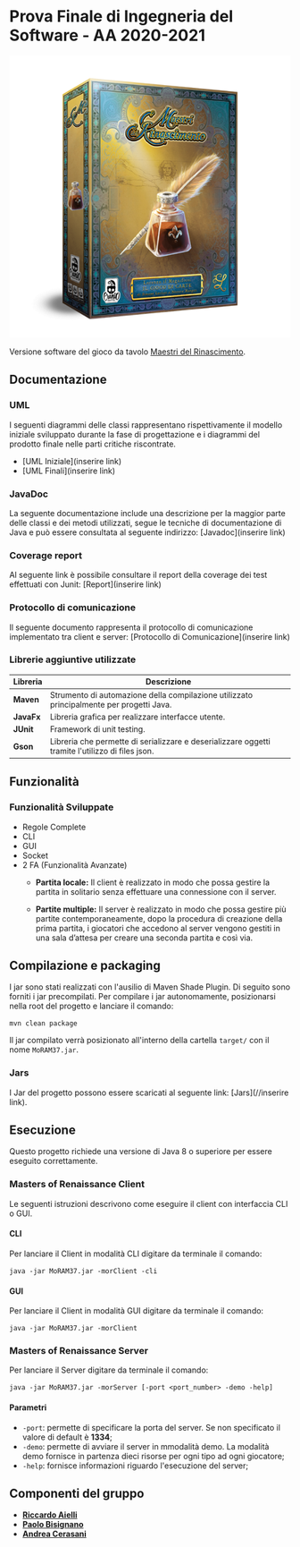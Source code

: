 # Prova Finale di Ingegneria del Software - AA 2020-2021
![alt text](src/main/resources/Masters-of-Renaissance_box3D.png)

Versione software del gioco da tavolo [Maestri del Rinascimento](http://www.craniocreations.it/prodotto/masters-of-renaissance/).

## Documentazione

### UML
I seguenti diagrammi delle classi rappresentano rispettivamente il modello iniziale sviluppato durante la fase di progettazione e i diagrammi del prodotto finale nelle parti critiche riscontrate.
- [UML Iniziale](inserire link)
- [UML Finali](inserire link)

### JavaDoc
La seguente documentazione include una descrizione per la maggior parte delle classi e dei metodi utilizzati, segue le tecniche di documentazione di Java e può essere consultata al seguente indirizzo: [Javadoc](inserire link)

### Coverage report
Al seguente link è possibile consultare il report della coverage dei test effettuati con Junit: [Report](inserire link)

### Protocollo di comunicazione
Il seguente documento rappresenta il protocollo di comunicazione implementato tra client e server: [Protocollo di Comunicazione](inserire link)

### Librerie aggiuntive utilizzate
|Libreria|Descrizione|
|---------------|-----------|
|__Maven__|Strumento di automazione della compilazione utilizzato principalmente per progetti Java.|
|__JavaFx__|Libreria grafica per realizzare interfacce utente.|
|__JUnit__|Framework di unit testing.|
|__Gson__|Libreria che permette di serializzare e deserializzare oggetti tramite l'utilizzo di files json.|

## Funzionalità
### Funzionalità Sviluppate
- Regole Complete
- CLI
- GUI
- Socket
- 2 FA (Funzionalità Avanzate)
    - __Partita locale:__ Il client è realizzato in modo che possa gestire la partita in solitario senza effettuare
      una connessione con il server.

    - __Partite multiple:__  Il server è realizzato in modo che possa gestire più partite contemporaneamente,
      dopo la procedura di creazione della prima partita, i giocatori che accedono al server vengono gestiti
      in una sala d’attesa per creare una seconda partita e così via.

## Compilazione e packaging
I jar sono stati realizzati con l'ausilio di Maven Shade Plugin.
Di seguito sono forniti i jar precompilati.
Per compilare i jar autonomamente, posizionarsi nella root del progetto e lanciare il comando:
```
mvn clean package
```
Il jar compilato verrà posizionato all'interno della cartella ```target/``` con il nome
```MoRAM37.jar```.

### Jars
I Jar del progetto possono essere scaricati al seguente link: [Jars](//inserire link).


## Esecuzione
Questo progetto richiede una versione di Java 8 o superiore per essere eseguito correttamente.

### Masters of Renaissance Client
Le seguenti istruzioni descrivono come eseguire il client con interfaccia CLI o GUI.

#### CLI
Per lanciare il Client in modalità CLI digitare da terminale il comando:
```
java -jar MoRAM37.jar -morClient -cli
```
#### GUI
Per lanciare il Client in modalità GUI digitare da terminale il comando:
```
java -jar MoRAM37.jar -morClient
```

### Masters of Renaissance Server
Per lanciare il Server digitare da terminale il comando:
```
java -jar MoRAM37.jar -morServer [-port <port_number> -demo -help]
```
#### Parametri
- `-port`: permette di specificare la porta del server. Se non specificato il valore di default è __1334__;
- `-demo`: permette di avviare il server in mmodalità demo. La modalità demo fornisce in partenza dieci risorse per ogni tipo ad ogni giocatore;
- `-help`: fornisce informazioni riguardo l'esecuzione del server;

## Componenti del gruppo
- [__Riccardo Aielli__](https://github.com/riccardoaielli)
- [__Paolo Bisignano__](https://github.com/PaoloBisignano)
- [__Andrea Cerasani__](https://github.com/andreacerasani)
